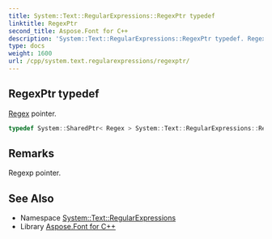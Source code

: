 ```yaml
---
title: System::Text::RegularExpressions::RegexPtr typedef
linktitle: RegexPtr
second_title: Aspose.Font for C++
description: 'System::Text::RegularExpressions::RegexPtr typedef. Regex pointer in C++.'
type: docs
weight: 1600
url: /cpp/system.text.regularexpressions/regexptr/
---
```

## RegexPtr typedef


[Regex](../regex/) pointer.

```cpp
typedef System::SharedPtr< Regex > System::Text::RegularExpressions::RegexPtr
```

## Remarks


Regexp pointer. 
## See Also

* Namespace [System::Text::RegularExpressions](../)
* Library [Aspose.Font for C++](../../)
